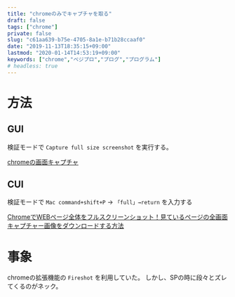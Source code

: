 ```yaml
---
title: "chromeのみでキャプチャを取る"
draft: false
tags: ["chrome"]
private: false
slug: "c61aa639-b75e-4705-8a1e-b71b28ccaaf0"
date: "2019-11-13T18:35:15+09:00"
lastmod: "2020-01-14T14:53:19+09:00"
keywords: ["chrome","ベジプロ","プログ","プログラム"]
# headless: true
---
```


# 方法
## GUI
検証モードで `Capture full size screenshot` を実行する。

[chromeの画面キャプチャ](http://www.blog.v41.me/img/api/21f300b3-7839-527c-9455-fce3bc36547a)

## CUI
検証モードで `Mac command+shift+P` → `「full」→return` を入力する

[ChromeでWEBページ全体をフルスクリーンショット！見ているページの全画面キャプチャー画像をダウンロードする方法](https://requlog.com/self-branding/blog/chrome-full-screen-capture/)

# 事象
chromeの拡張機能の `Fireshot` を利用していた。
しかし、SPの時に段々とズレてくるのがネック。
